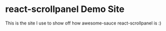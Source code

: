 # react-scrollpanel Demo Site

This is the site I use to show off how awesome-sauce react-scrollpanel is :)
